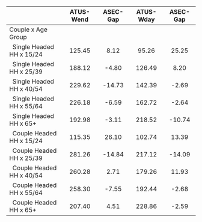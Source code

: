 
|                      |    ATUS-Wend |     ASEC-Gap |    ATUS-Wday |     ASEC-Gap |
| -------------------- | :----------: | :----------: | :----------: | :----------: |
| Couple x Age Group   |              |              |              |              |
| &nbsp;&nbsp;Single Headed HH x 15/24 |       125.45 |         8.12 |        95.26 |        25.25 |
| &nbsp;&nbsp;Single Headed HH x 25/39 |       188.12 |        -4.80 |       126.49 |         8.20 |
| &nbsp;&nbsp;Single Headed HH x 40/54 |       229.62 |       -14.73 |       142.39 |        -2.69 |
| &nbsp;&nbsp;Single Headed HH x 55/64 |       226.18 |        -6.59 |       162.72 |        -2.64 |
| &nbsp;&nbsp;Single Headed HH x 65+ |       192.98 |        -3.11 |       218.52 |       -10.74 |
| &nbsp;&nbsp;Couple Headed HH x 15/24 |       115.35 |        26.10 |       102.74 |        13.39 |
| &nbsp;&nbsp;Couple Headed HH x 25/39 |       281.26 |       -14.84 |       217.12 |       -14.09 |
| &nbsp;&nbsp;Couple Headed HH x 40/54 |       260.28 |         2.71 |       179.26 |        11.93 |
| &nbsp;&nbsp;Couple Headed HH x 55/64 |       258.30 |        -7.55 |       192.44 |        -2.68 |
| &nbsp;&nbsp;Couple Headed HH x 65+ |       207.40 |         4.51 |       228.86 |        -2.59 |

